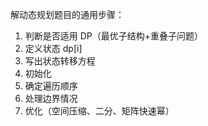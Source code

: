 解动态规划题目的通用步骤：
1.	判断是否适用 DP（最优子结构+重叠子问题）
2.	定义状态 dp[i]
3.	写出状态转移方程
4.	初始化
5.	确定遍历顺序
6.	处理边界情况
7.	优化（空间压缩、二分、矩阵快速幂）